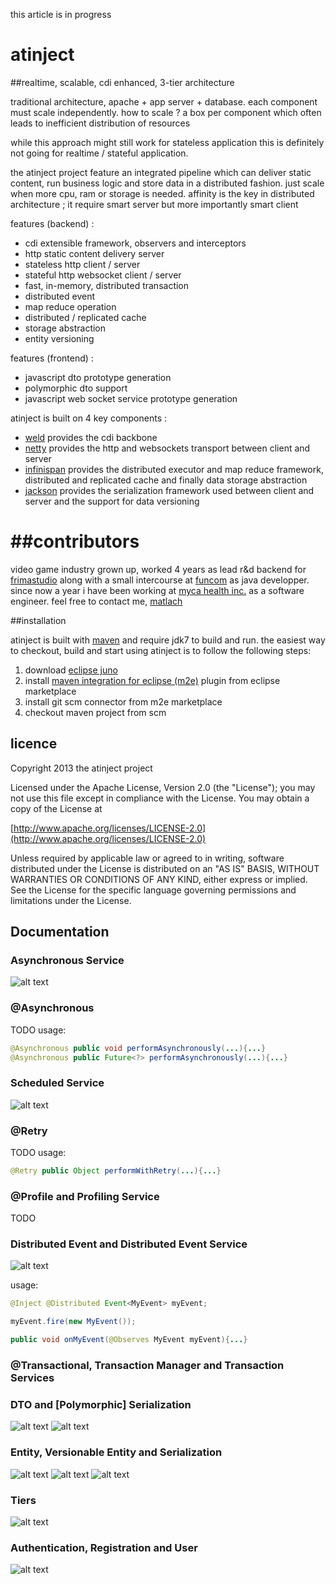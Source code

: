 this article is in progress

# atinject
##realtime, scalable, cdi enhanced, 3-tier architecture

traditional architecture, apache + app server + database.
each component must scale independently.
how to scale ? a box per component which often leads to inefficient distribution of resources

while this approach might still work for stateless application this is definitely not going for realtime / stateful application. 

the atinject project feature an integrated pipeline which can deliver static content, run business logic and store data in a distributed fashion.
just scale when more cpu, ram or storage is needed.
affinity is the key in distributed architecture ; it require smart server but more importantly smart client

features (backend) :
* cdi extensible framework, observers and interceptors
* http static content delivery server
* stateless http client / server
* stateful http websocket client / server
* fast, in-memory, distributed transaction
* distributed event
* map reduce operation
* distributed / replicated cache
* storage abstraction
* entity versioning

features (frontend) :
* javascript dto prototype generation
* polymorphic dto support
* javascript web socket service prototype generation

atinject is built on 4 key components :
* [weld](http://seamframework.org/Weld) provides the cdi backbone
* [netty](https://netty.io) provides the http and websockets transport between client and server
* [infinispan](http://www.jboss.org/infinispan) provides the distributed executor and map reduce framework, distributed and replicated cache and finally data storage abstraction
* [jackson](https://github.com/FasterXML/jackson-core) provides the serialization framework used between client and server and the support for data versioning

##contributors
=======
video game industry grown up, worked 4 years as lead r&d backend for [frimastudio](http://www.frimastudio.com)
along with a small intercourse at [funcom](http://www.funcom.com) as java developper.
since now a year i have been working at [myca health inc.](http://www.myca.com) as a software engineer.
feel free to contact me, [matlach](http://ca.linkedin.com/in/lachancemathieu/)

##installation

atinject is built with [maven](http://maven.apache.org) and require jdk7 to build and run. the easiest way to checkout, build and start using atinject is to follow the following steps:

1. download [eclipse juno](http://www.eclipse.org/downloads/packages/eclipse-ide-java-ee-developers/junosr1)
2. install [maven integration for eclipse (m2e)](http://marketplace.eclipse.org/content/maven-integration-eclipse) plugin from eclipse marketplace
3. install git scm connector from m2e marketplace
4. checkout maven project from scm

## licence

Copyright 2013 the atinject project

Licensed under the Apache License, Version 2.0 (the "License");
you may not use this file except in compliance with the License.
You may obtain a copy of the License at

[http://www.apache.org/licenses/LICENSE-2.0](http://www.apache.org/licenses/LICENSE-2.0)

Unless required by applicable law or agreed to in writing, software
distributed under the License is distributed on an "AS IS" BASIS,
WITHOUT WARRANTIES OR CONDITIONS OF ANY KIND, either express or implied.
See the License for the specific language governing permissions and
limitations under the License.

## Documentation

### Asynchronous Service
![alt text](http://yuml.me/d8ac2fd9 "Asynchronous Service")

### @Asynchronous
TODO
usage:
```java
@Asynchronous public void performAsynchronously(...){...}
@Asynchronous public Future<?> performAsynchronously(...){...}
```
### Scheduled Service
![alt text](http://yuml.me/d61b82f1 "Scheduled Service")

### @Retry
TODO
usage:
```java
@Retry public Object performWithRetry(...){...}
```

### @Profile and Profiling Service
TODO

### Distributed Event and Distributed Event Service 
![alt text](http://yuml.me/ad529290 "Distributed Event Service")

usage:
```java
@Inject @Distributed Event<MyEvent> myEvent;

myEvent.fire(new MyEvent());

public void onMyEvent(@Observes MyEvent myEvent){...}
```

### @Transactional, Transaction Manager and Transaction Services

### DTO and [Polymorphic] Serialization
![alt text](http://yuml.me/51685dbc "DTO and [Polymorphic] Serialization")
![alt text](http://yuml.me/92190f13 "DTO and [Polymorphic] Serialization")

### Entity, Versionable Entity and Serialization
![alt text](http://yuml.me/dc91ade3 "DTO and [Polymorphic] Serialization")
![alt text](http://yuml.me/31dfb262 "DTO and [Polymorphic] Serialization")
![alt text](http://yuml.me/cac95d6b "DTO and [Polymorphic] Serialization")

### Tiers
![alt text](http://yuml.me/870ee2f1 "Tiers")

### Authentication, Registration and User
![alt text](http://yuml.me/ecfcb3fd "Authentication, Registration and User")
